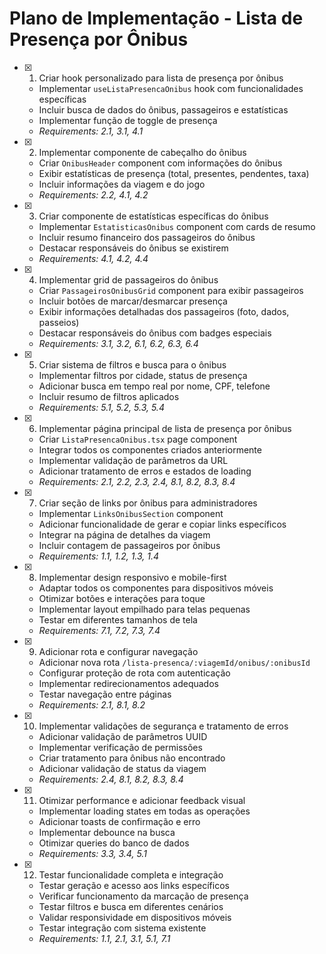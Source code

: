 # Plano de Implementação - Lista de Presença por Ônibus

- [x] 1. Criar hook personalizado para lista de presença por ônibus
  - Implementar `useListaPresencaOnibus` hook com funcionalidades específicas
  - Incluir busca de dados do ônibus, passageiros e estatísticas
  - Implementar função de toggle de presença
  - _Requirements: 2.1, 3.1, 4.1_

- [x] 2. Implementar componente de cabeçalho do ônibus
  - Criar `OnibusHeader` component com informações do ônibus
  - Exibir estatísticas de presença (total, presentes, pendentes, taxa)
  - Incluir informações da viagem e do jogo
  - _Requirements: 2.2, 4.1, 4.2_

- [x] 3. Criar componente de estatísticas específicas do ônibus
  - Implementar `EstatisticasOnibus` component com cards de resumo
  - Incluir resumo financeiro dos passageiros do ônibus
  - Destacar responsáveis do ônibus se existirem
  - _Requirements: 4.1, 4.2, 4.4_

- [x] 4. Implementar grid de passageiros do ônibus
  - Criar `PassageirosOnibusGrid` component para exibir passageiros
  - Incluir botões de marcar/desmarcar presença
  - Exibir informações detalhadas dos passageiros (foto, dados, passeios)
  - Destacar responsáveis do ônibus com badges especiais
  - _Requirements: 3.1, 3.2, 6.1, 6.2, 6.3, 6.4_

- [x] 5. Criar sistema de filtros e busca para o ônibus
  - Implementar filtros por cidade, status de presença
  - Adicionar busca em tempo real por nome, CPF, telefone
  - Incluir resumo de filtros aplicados
  - _Requirements: 5.1, 5.2, 5.3, 5.4_

- [x] 6. Implementar página principal de lista de presença por ônibus
  - Criar `ListaPresencaOnibus.tsx` page component
  - Integrar todos os componentes criados anteriormente
  - Implementar validação de parâmetros da URL
  - Adicionar tratamento de erros e estados de loading
  - _Requirements: 2.1, 2.2, 2.3, 2.4, 8.1, 8.2, 8.3, 8.4_

- [x] 7. Criar seção de links por ônibus para administradores
  - Implementar `LinksOnibusSection` component
  - Adicionar funcionalidade de gerar e copiar links específicos
  - Integrar na página de detalhes da viagem
  - Incluir contagem de passageiros por ônibus
  - _Requirements: 1.1, 1.2, 1.3, 1.4_

- [x] 8. Implementar design responsivo e mobile-first
  - Adaptar todos os componentes para dispositivos móveis
  - Otimizar botões e interações para toque
  - Implementar layout empilhado para telas pequenas
  - Testar em diferentes tamanhos de tela
  - _Requirements: 7.1, 7.2, 7.3, 7.4_

- [x] 9. Adicionar rota e configurar navegação
  - Adicionar nova rota `/lista-presenca/:viagemId/onibus/:onibusId`
  - Configurar proteção de rota com autenticação
  - Implementar redirecionamentos adequados
  - Testar navegação entre páginas
  - _Requirements: 2.1, 8.1, 8.2_

- [x] 10. Implementar validações de segurança e tratamento de erros
  - Adicionar validação de parâmetros UUID
  - Implementar verificação de permissões
  - Criar tratamento para ônibus não encontrado
  - Adicionar validação de status da viagem
  - _Requirements: 2.4, 8.1, 8.2, 8.3, 8.4_

- [x] 11. Otimizar performance e adicionar feedback visual
  - Implementar loading states em todas as operações
  - Adicionar toasts de confirmação e erro
  - Implementar debounce na busca
  - Otimizar queries do banco de dados
  - _Requirements: 3.3, 3.4, 5.1_

- [x] 12. Testar funcionalidade completa e integração
  - Testar geração e acesso aos links específicos
  - Verificar funcionamento da marcação de presença
  - Testar filtros e busca em diferentes cenários
  - Validar responsividade em dispositivos móveis
  - Testar integração com sistema existente
  - _Requirements: 1.1, 2.1, 3.1, 5.1, 7.1_